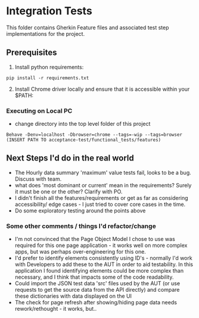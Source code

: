 #  Integration Tests

This folder contains Gherkin Feature files and associated test step implementations for the project.

## Prerequisites

1. Install python requirements:
```
pip install -r requirements.txt
```
2. Install Chrome driver locally and ensure that it is accessible within your $PATH: 

### Executing on Local PC

* change directory into the top level folder of this project
```
Behave -Denv=localhost -Dbrowser=chrome --tags=-wip --tags=browser (INSERT PATH TO acceptance-test/functional_tests/features)
```

## Next Steps I'd do in the real world

* The Hourly data summary 'maximum' value tests fail, looks to be a bug. Discuss with team.
* what does 'most dominant or current' mean in the requirements? Surely it must be one or the other? Clarify with PO.
* I didn't finish all the features/requirements or get as far as considering accessibility/ edge cases - I just tried to cover core cases in the time.
* Do some exploratory testing around the points above

### Some other comments / things I'd refactor/change

* I'm not convinced that the Page Object Model I chose to use was required for this one page application - it works well on more complex apps, but was perhaps over-engineering for this one.
* I'd prefer to identify elements consistently using ID's - normally I'd work with Developers to add these to the AUT in order to aid testability.  In this application I found identifying elements could be more complex than necessary, and I think that impacts some of the code readability.
* Could import the JSON test data 'src' files used by the AUT (or use requests to get the source data from the API directly) and compare these dictionaries with data displayed on the UI
* The check for page refresh after showing/hiding page data needs rework/rethought - it works, but..




